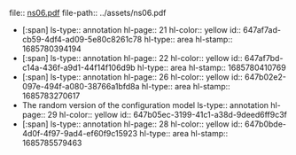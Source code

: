 file:: [ns06.pdf](../assets/ns06.pdf)
file-path:: ../assets/ns06.pdf

- [:span]
  ls-type:: annotation
  hl-page:: 21
  hl-color:: yellow
  id:: 647af7ad-cb59-4df4-ad09-5e80c8261c78
  hl-type:: area
  hl-stamp:: 1685780394194
- [:span]
  ls-type:: annotation
  hl-page:: 22
  hl-color:: yellow
  id:: 647af7bd-c14a-436f-a9d1-44f14f106d9b
  hl-type:: area
  hl-stamp:: 1685780410769
- [:span]
  ls-type:: annotation
  hl-page:: 26
  hl-color:: yellow
  id:: 647b02e2-097e-494f-a080-38766a1bfd8a
  hl-type:: area
  hl-stamp:: 1685783270617
- The random version of the configuration model
  ls-type:: annotation
  hl-page:: 29
  hl-color:: yellow
  id:: 647b05ec-3199-41c1-a38d-9deed6ff9c3f
- [:span]
  ls-type:: annotation
  hl-page:: 28
  hl-color:: yellow
  id:: 647b0bde-4d0f-4f97-9ad4-ef60f9c15923
  hl-type:: area
  hl-stamp:: 1685785579463